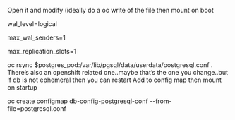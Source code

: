 Open it and modify 
(ideally do a oc write of the file then mount on boot

wal_level=logical

max_wal_senders=1

max_replication_slots=1


oc rsync $postgres_pod:/var/lib/pgsql/data/userdata/postgresql.conf .
There’s also an openshift related one..maybe that’s the one you change..but if db is not ephemeral then you can restart
Add to config map then mount on startup

oc create configmap db-config-postgresql-conf --from-file=postgresql.conf
